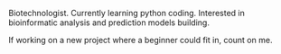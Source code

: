 
Biotechnologist.
Currently learning python coding.
Interested in bioinformatic analysis and prediction models building.

If working on a new project where a beginner could fit in, count on me.
